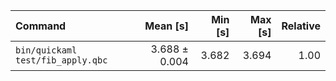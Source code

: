 | Command | Mean [s] | Min [s] | Max [s] | Relative |
|:---|---:|---:|---:|---:|
| `bin/quickaml test/fib_apply.qbc` | 3.688 ± 0.004 | 3.682 | 3.694 | 1.00 |

